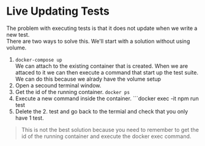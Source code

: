 # Live Updating Tests
The problem with executing tests is that it does not update when we write a new test.  
There are two ways to solve this. We'll start with a solution without using volume.  
1. ```docker-compose up```  
We can attach to the existing container that is created. When we are attaced to it we can then execute a command that start up the test suite. We can do this because we alrady have the volume setup  
2. Open a secound terminal window.  
3. Get the id of the running container. ```docker ps```  
4. Execute a new command inside the container. ```docker exec -it <idOfRunningContainer> npm run test
5. Delete the 2. test and go back to the termial and check that you only have 1 test.  
> This is not the best solution because you need to remember to get the id of the running container and execute the docker exec command.
